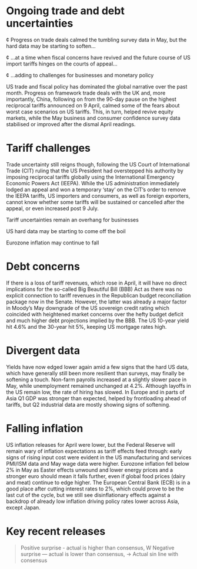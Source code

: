 # Ongoing trade and debt uncertainties

¢ Progress on trade deals calmed the tumbling survey data in May, but the hard data may be starting to soften...

¢ ...at a time when fiscal concerns have revived and the future course of US import tariffs hinges on the courts of appeal...

¢ ...adding to challenges for businesses and monetary policy

US trade and fiscal policy has dominated the global narrative over the past month. Progress on framework trade deals with the UK and, more importantly, China, following on from the 90-day pause on the highest reciprocal tariffs announced on 9 April, calmed some of the fears about worst case scenarios on US tariffs. This, in turn, helped revive equity markets, while the May business and consumer confidence survey data stabilised or improved after the dismal April readings.

# Tariff challenges

Trade uncertainty still reigns though, following the US Court of International Trade (CIT) ruling that the US President had overstepped his authority by imposing reciprocal tariffs globally using the International Emergency Economic Powers Act (IEEPA). While the US administration immediately lodged an appeal and won a temporary ‘stay’ on the CIT’s order to remove the IEEPA tariffs, US importers and consumers, as well as foreign exporters, cannot know whether some tariffs will be sustained or cancelled after the appeal, or even increased post 9 July.

Tariff uncertainties remain an overhang for businesses

US hard data may be starting to come off the boil

Eurozone inflation may continue to fall

# Debt concerns

If there is a loss of tariff revenues, which rose in April, it will have no direct implications for the so-called Big Beautiful Bill (BBB) Act as there was no explicit connection to tariff revenues in the Republican budget reconciliation package now in the Senate. However, the latter was already a major factor in Moody’s May downgrade of the US sovereign credit rating which coincided with heightened market concerns over the hefty budget deficit and much higher debt projections implied by the BBB. The US 10-year yield hit 4.6% and the 30-year hit 5%, keeping US mortgage rates high.

# Divergent data

Yields have now edged lower again amid a few signs that the hard US data, which have generally still been more resilient than surveys, may finally be softening a touch. Non-farm payrolls increased at a slightly slower pace in May, while unemployment remained unchanged at 4.2%. Although layoffs in the US remain low, the rate of hiring has slowed. In Europe and in parts of Asia Q1 GDP was stronger than expected, helped by frontloading ahead of tariffs, but Q2 industrial data are mostly showing signs of softening.

# Falling inflation

US inflation releases for April were lower, but the Federal Reserve will remain wary of inflation expectations as tariff effects feed through: early signs of rising input cost were evident in the US manufacturing and services PMI/ISM data and May wage data were higher. Eurozone inflation fell below 2% in May as Easter effects unwound and lower energy prices and a stronger euro should mean it falls further, even if global food prices (dairy and meat) continue to edge higher. The European Central Bank (ECB) is in a good place after cutting interest rates to 2%, which could prove to be the last cut of the cycle, but we still see disinflationary effects against a backdrop of already low inflation driving policy rates lower across Asia, except Japan.

# Key recent releases

> Positive surprise - actual is higher than consensus, W Negative surprise — actual is lower than consensus, -> Actual sin line with consensus
